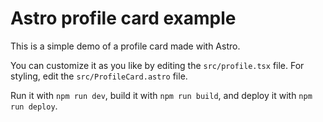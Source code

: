 # Astro profile card example

This is a simple demo of a profile card made with Astro.

You can customize it as you like by editing the `src/profile.tsx` file. For styling, edit the `src/ProfileCard.astro` file.

Run it with `npm run dev`, build it with `npm run build`, and deploy it with `npm run deploy`.